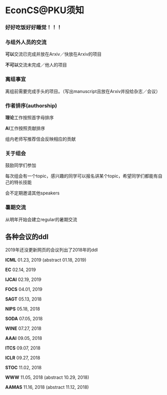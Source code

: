 # EconCS@PKU须知

### 好好吃饭好好睡觉！！！

### 与组外人员的交流

**可以**交流已完成并放在Arxiv／快放在Arxiv的项目

**不可以**交流未完成／他人的项目



### 离组事宜

离组前需要完成手头的项目。（写出manuscript且放在Arxiv并投给杂志／会议）



### 作者排序(authorship)

**理论**工作按照首字母排序

**AI**工作按照贡献排序

组内老师写推荐信会反映相应的贡献



### 关于组会

鼓励同学们参加

每次组会有一个topic，感兴趣的同学可以报名讲某个topic，希望同学们都能有自己的特长技能

会不定期邀请其他speakers



### 暑期交流

从明年开始会建立regular的暑期交流



## 各种会议的ddl

2019年还没更新网页的会议列出了2018年的ddl

**ICML** 01.23, 2019 (abstract 01.18, 2019)

**EC** 02.14, 2019

**IJCAI** 02.19, 2019

**FOCS** 04.01, 2019

**SAGT** 05.13, 2018

**NIPS** 05.18, 2018

**SODA** 07.05, 2018

**WINE**  07.27, 2018

**AAAI** 09.05, 2018

**ITCS** 09.07, 2018

**ICLR** 09.27, 2018

**STOC** 11.02, 2018

**WWW** 11.05, 2018 (abstract 10.29, 2018)

**AAMAS** 11.16, 2018 (abstract 11.12, 2018)





